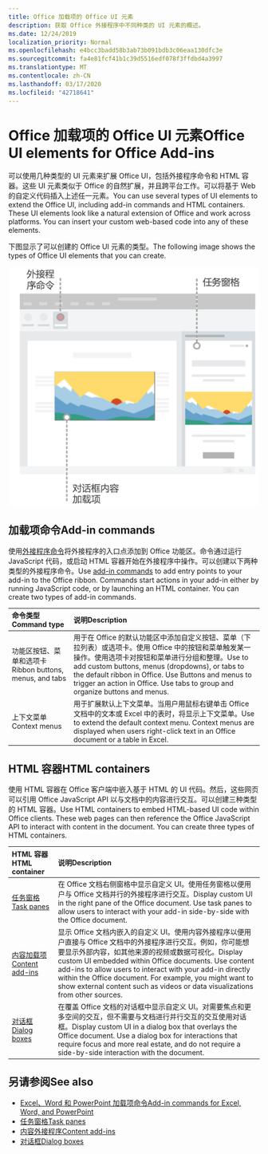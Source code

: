 ```yaml
---
title: Office 加载项的 Office UI 元素
description: 获取 Office 外接程序中不同种类的 UI 元素的概述。
ms.date: 12/24/2019
localization_priority: Normal
ms.openlocfilehash: e4bcc3badd58b3ab73b091bdb3c06eaa130dfc3e
ms.sourcegitcommit: fa4e81fcf41b1c39d5516edf078f3ffdbd4a3997
ms.translationtype: MT
ms.contentlocale: zh-CN
ms.lasthandoff: 03/17/2020
ms.locfileid: "42718641"
---
```

# <a name="office-ui-elements-for-office-add-ins"></a><span data-ttu-id="7ab0e-103">Office 加载项的 Office UI 元素</span><span class="sxs-lookup"><span data-stu-id="7ab0e-103">Office UI elements for Office Add-ins</span></span>

<span data-ttu-id="7ab0e-p101">可以使用几种类型的 UI 元素来扩展 Office UI，包括外接程序命令和 HTML 容器。这些 UI 元素类似于 Office 的自然扩展，并且跨平台工作。可以将基于 Web 的自定义代码插入上述任一元素。</span><span class="sxs-lookup"><span data-stu-id="7ab0e-p101">You can use several types of UI elements to extend the Office UI, including add-in commands and HTML containers. These UI elements look like a natural extension of Office and work across platforms. You can insert your custom web-based code into any of these elements.</span></span>

<span data-ttu-id="7ab0e-107">下图显示了可以创建的 Office UI 元素的类型。</span><span class="sxs-lookup"><span data-stu-id="7ab0e-107">The following image shows the types of Office UI elements that you can create.</span></span>

![在 Office 文档的功能区、任务窗格和对话框上显示外接程序命令的图像](../images/add-in-ui-elements.png)

## <a name="add-in-commands"></a><span data-ttu-id="7ab0e-109">加载项命令</span><span class="sxs-lookup"><span data-stu-id="7ab0e-109">Add-in commands</span></span>

<span data-ttu-id="7ab0e-p102">使用[外接程序命令](add-in-commands.md)将外接程序的入口点添加到 Office 功能区。命令通过运行 JavaScript 代码，或启动 HTML 容器开始在外接程序中操作。可以创建以下两种类型的外接程序命令。</span><span class="sxs-lookup"><span data-stu-id="7ab0e-p102">Use [add-in commands](add-in-commands.md) to add entry points to your add-in to the Office ribbon. Commands start actions in your add-in either by running JavaScript code, or by launching an HTML container. You can create two types of add-in commands.</span></span>

|<span data-ttu-id="7ab0e-113">**命令类型**</span><span class="sxs-lookup"><span data-stu-id="7ab0e-113">**Command type**</span></span>|<span data-ttu-id="7ab0e-114">**说明**</span><span class="sxs-lookup"><span data-stu-id="7ab0e-114">**Description**</span></span>|
|:---------------|:--------------|
|<span data-ttu-id="7ab0e-115">功能区按钮、菜单和选项卡</span><span class="sxs-lookup"><span data-stu-id="7ab0e-115">Ribbon buttons, menus, and tabs</span></span>|<span data-ttu-id="7ab0e-p103">用于在 Office 的默认功能区中添加自定义按钮、菜单（下拉列表）或选项卡。使用 Office 中的按钮和菜单触发某一操作。使用选项卡对按钮和菜单进行分组和整理。</span><span class="sxs-lookup"><span data-stu-id="7ab0e-p103">Use to add custom buttons, menus (dropdowns), or tabs to the default ribbon in Office. Use Buttons and menus to trigger an action in Office. Use tabs to group and organize buttons and menus.</span></span>|
|<span data-ttu-id="7ab0e-119">上下文菜单</span><span class="sxs-lookup"><span data-stu-id="7ab0e-119">Context menus</span></span>| <span data-ttu-id="7ab0e-p104">用于扩展默认上下文菜单。当用户用鼠标右键单击 Office 文档中的文本或 Excel 中的表时，将显示上下文菜单。</span><span class="sxs-lookup"><span data-stu-id="7ab0e-p104">Use to extend the default context menu. Context menus are displayed when users right-click text in an Office document or a table in Excel.</span></span>| 

## <a name="html-containers"></a><span data-ttu-id="7ab0e-122">HTML 容器</span><span class="sxs-lookup"><span data-stu-id="7ab0e-122">HTML containers</span></span>

<span data-ttu-id="7ab0e-p105">使用 HTML 容器在 Office 客户端中嵌入基于 HTML 的 UI 代码。然后，这些网页可以引用 Office JavaScript API 以与文档中的内容进行交互。可以创建三种类型的 HTML 容器。</span><span class="sxs-lookup"><span data-stu-id="7ab0e-p105">Use HTML containers to embed HTML-based UI code within Office clients. These web pages can then reference the Office JavaScript API to interact with content in the document. You can create three types of HTML containers.</span></span>

|<span data-ttu-id="7ab0e-126">**HTML 容器**</span><span class="sxs-lookup"><span data-stu-id="7ab0e-126">**HTML container**</span></span>|<span data-ttu-id="7ab0e-127">**说明**</span><span class="sxs-lookup"><span data-stu-id="7ab0e-127">**Description**</span></span>|
|:-----------------|:--------------|
|[<span data-ttu-id="7ab0e-128">任务窗格</span><span class="sxs-lookup"><span data-stu-id="7ab0e-128">Task panes</span></span>](task-pane-add-ins.md)|<span data-ttu-id="7ab0e-p106">在 Office 文档右侧窗格中显示自定义 UI。使用任务窗格以便用户与 Office 文档并行的外接程序进行交互。</span><span class="sxs-lookup"><span data-stu-id="7ab0e-p106">Display custom UI in the right pane of the Office document. Use task panes to allow users to interact with your add-in side-by-side with the Office document.</span></span>|
|[<span data-ttu-id="7ab0e-131">内容加载项</span><span class="sxs-lookup"><span data-stu-id="7ab0e-131">Content add-ins</span></span>](content-add-ins.md)|<span data-ttu-id="7ab0e-p107">显示 Office 文档内嵌入的自定义 UI。使用内容外接程序以便用户直接与 Office 文档中的外接程序进行交互。例如，你可能想要显示外部内容，如其他来源的视频或数据可视化。</span><span class="sxs-lookup"><span data-stu-id="7ab0e-p107">Display custom UI embedded within Office documents. Use content add-ins to allow users to interact with your add-in directly within the Office document. For example, you might want to show external content such as videos or data visualizations from other sources.</span></span> |
|[<span data-ttu-id="7ab0e-135">对话框</span><span class="sxs-lookup"><span data-stu-id="7ab0e-135">Dialog boxes</span></span>](dialog-boxes.md)|<span data-ttu-id="7ab0e-p108">在覆盖 Office 文档的对话框中显示自定义 UI。对需要焦点和更多空间的交互，但不需要与文档进行并行交互的交互使用对话框。</span><span class="sxs-lookup"><span data-stu-id="7ab0e-p108">Display custom UI in a dialog box that overlays the Office document. Use a dialog box for interactions that require focus and more real estate, and do not require a side-by-side interaction with the document.</span></span>|

## <a name="see-also"></a><span data-ttu-id="7ab0e-138">另请参阅</span><span class="sxs-lookup"><span data-stu-id="7ab0e-138">See also</span></span>

- [<span data-ttu-id="7ab0e-139">Excel、Word 和 PowerPoint 加载项命令</span><span class="sxs-lookup"><span data-stu-id="7ab0e-139">Add-in commands for Excel, Word, and PowerPoint</span></span>](add-in-commands.md)
- [<span data-ttu-id="7ab0e-140">任务窗格</span><span class="sxs-lookup"><span data-stu-id="7ab0e-140">Task panes</span></span>](task-pane-add-ins.md)
- [<span data-ttu-id="7ab0e-141">内容外接程序</span><span class="sxs-lookup"><span data-stu-id="7ab0e-141">Content add-ins</span></span>](content-add-ins.md)
- [<span data-ttu-id="7ab0e-142">对话框</span><span class="sxs-lookup"><span data-stu-id="7ab0e-142">Dialog boxes</span></span>](dialog-boxes.md)
